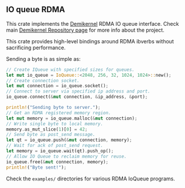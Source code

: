 ## IO queue RDMA

This crate implements the [Demikernel](https://www.microsoft.com/en-us/research/project/demikernel/) RDMA IO queue interface.
Check main [Demikernel Repository page](https://github.com/demikernel/demikernel) for more info about the project.

This crate provides high-level bindings around RDMA ibverbs without sacrificing performance.

Sending a byte is as simple as:
```rust
// Create IQueue with specified sizes for queues. 
let mut io_queue = IoQueue::<2048, 256, 32, 1024, 1024>::new();
// Create connection socket.
let mut connection = io_queue.socket();
// Connect to server via specified ip address and port.
io_queue.connect(&mut connection, &ip_address, &port);

println!("Sending byte to server.");
// Get an RDMA registered memory region.
let mut memory = io_queue.malloc(&mut connection);
// Write single byte to local memory.
memory.as_mut_slice(1)[0] = 42;
// Send byte as post_send message.
let qt = io_queue.push(&mut connection, memory);
// Wait for ack of post_send request.
let memory = io_queue.wait(qt).push_op();
// Allow IO Queue to reclaim memory for reuse.
io_queue.free(&mut connection, memory);
println!("Byte sent!");
```

Check the `examples/` directories for various RDMA IoQueue programs.